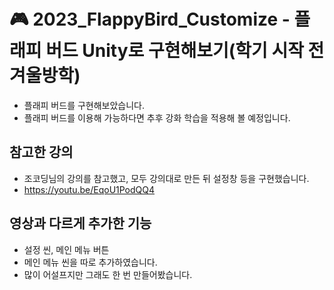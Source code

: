 # 🎮 2023_FlappyBird_Customize - 플래피 버드 Unity로 구현해보기(학기 시작 전 겨울방학)
- 플래피 버드를 구현해보았습니다.
- 플래피 버드를 이용해 가능하다면 추후 강화 학습을 적용해 볼 예정입니다.

## 참고한 강의
- 조코딩님의 강의를 참고했고, 모두 강의대로 만든 뒤 설정창 등을 구현했습니다.
- https://youtu.be/EqoU1PodQQ4

## 영상과 다르게 추가한 기능
- 설정 씬, 메인 메뉴 버튼
- 메인 메뉴 씬을 따로 추가하였습니다.
- 많이 어설프지만 그래도 한 번 만들어봤습니다.
